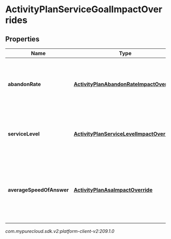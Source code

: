# ActivityPlanServiceGoalImpactOverrides


## Properties

| Name | Type | Description | Notes |
| ------------ | ------------- | ------------- | ------------- |
| **abandonRate** | [**ActivityPlanAbandonRateImpactOverride**](ActivityPlanAbandonRateImpactOverride) | Abandon rate service goal override for the associated activity plan |  |
| **serviceLevel** | [**ActivityPlanServiceLevelImpactOverride**](ActivityPlanServiceLevelImpactOverride) | Service level goal override for the associated activity plan |  |
| **averageSpeedOfAnswer** | [**ActivityPlanAsaImpactOverride**](ActivityPlanAsaImpactOverride) | Average speed of answer service goal override for the associated activity plan |  |




_com.mypurecloud.sdk.v2:platform-client-v2:209.1.0_
